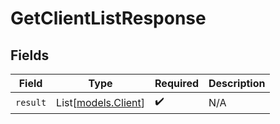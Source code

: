 # GetClientListResponse


## Fields

| Field                                      | Type                                       | Required                                   | Description                                |
| ------------------------------------------ | ------------------------------------------ | ------------------------------------------ | ------------------------------------------ |
| `result`                                   | List[[models.Client](../models/client.md)] | :heavy_check_mark:                         | N/A                                        |